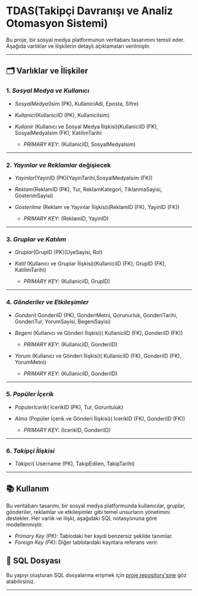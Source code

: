 # TDAS(Takipçi Davranışı ve Analiz Otomasyon Sistemi)

Bu proje, bir sosyal medya platformunun veritabanı tasarımını temsil eder. Aşağıda varlıklar ve ilişkilerin detaylı açıklamaları verilmiştir.

---

## 🗂️ Varlıklar ve İlişkiler

### 1. *Sosyal Medya ve Kullanıcı*
- *SosyalMedya*(Isim (PK), KullaniciAdi, Eposta, Sifre)

- *Kullanici*(KullaniciID (PK), KullaniciIsim)

- *Kullanir* (Kullanıcı ve Sosyal Medya İlişkisi)(KullaniciID (FK), SosyalMedyaIsim (FK), KatilimTarihi
  - *PRIMARY KEY*: (KullaniciID, SosyalMedyaIsim)

---

### 2. *Yayınlar ve Reklamlar* değişiecek
- *Yayinlar*(YayinID (PK)(YayinTarihi,SosyalMedyaIsim (FK))

- *Reklam*(ReklamID (PK), Tur, ReklamKategori, TiklanmaSayisi, GosterimSayisi)

- *Gosterilme* (Reklam ve Yayınlar İlişkisi)(ReklamID (FK), YayinID (FK))
  - *PRIMARY KEY*: (ReklamID, YayinID)

---

### 3. *Gruplar ve Katılım*
- *Gruplar*(GrupID (PK)(UyeSayisi, Rol)

- *Katil* (Kullanıcı ve Gruplar İlişkisi)(KullaniciID (FK), GrupID (FK), KatilimTarihi)
  - *PRIMARY KEY*: (KullaniciID, GrupID)

---

### 4. *Gönderiler ve Etkileşimler*
- *Gonderi*( GonderiID (PK), GonderiMetni, Gorunurluk, GonderiTarihi, GonderiTur, YorumSayisi, BegeniSayisi)

- *Begeni* (Kullanıcı ve Gönderi İlişkisi)( KullaniciID (FK), GonderiID (FK))
  - *PRIMARY KEY*: (KullaniciID, GonderiID)

- *Yorum* (Kullanıcı ve Gönderi İlişkisi)( KullaniciID (FK), GonderiID (FK), YorumMetni)
  - *PRIMARY KEY*: (KullaniciID, GonderiID)

---

### 5. *Popüler İçerik*
- *PopulerIcerik*( IcerikID (PK), Tur, Goruntuluk)

- *Alma* (Popüler İçerik ve Gönderi İlişkisi)( IcerikID (FK), GonderiID (FK))
  - *PRIMARY KEY*: (IcerikID, GonderiID)

---

### 6. *Takipçi İlişkisi*
- *Takipci*( Username (PK), TakipEdilen, TakipTarihi)

---

## 📚 Kullanım

Bu veritabanı tasarımı, bir sosyal medya platformunda kullanıcılar, gruplar, gönderiler, reklamlar ve etkileşimler gibi temel unsurların yönetimini destekler. Her varlık ve ilişki, aşağıdaki SQL notasyonuna göre modellenmiştir.

- *Primary Key (PK)*: Tablodaki her kaydı benzersiz şekilde tanımlar.
- *Foreign Key (FK)*: Diğer tablolardaki kayıtlara referans verir.




## 📂 SQL Dosyası
Bu yapıyı oluşturan SQL dosyalarına erişmek için [proje repository'sine](#) göz atabilirsiniz.

---
